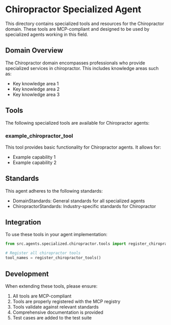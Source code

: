 # Chiropractor Specialized Agent

This directory contains specialized tools and resources for the Chiropractor domain. These tools are MCP-compliant and designed to be used by specialized agents working in this field.

## Domain Overview

The Chiropractor domain encompasses professionals who provide specialized services in chiropractor. This includes knowledge areas such as:

- Key knowledge area 1
- Key knowledge area 2
- Key knowledge area 3

## Tools

The following specialized tools are available for Chiropractor agents:

### example_chiropractor_tool

This tool provides basic functionality for Chiropractor agents. It allows for:

- Example capability 1
- Example capability 2

## Standards

This agent adheres to the following standards:

- DomainStandards: General standards for all specialized agents
- ChiropractorStandards: Industry-specific standards for Chiropractor

## Integration

To use these tools in your agent implementation:

```python
from src.agents.specialized.chiropractor.tools import register_chiropractor_tools

# Register all chiropractor tools
tool_names = register_chiropractor_tools()
```

## Development

When extending these tools, please ensure:

1. All tools are MCP-compliant
2. Tools are properly registered with the MCP registry
3. Tools validate against relevant standards
4. Comprehensive documentation is provided
5. Test cases are added to the test suite
